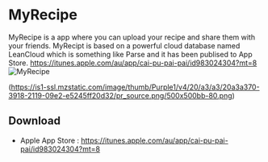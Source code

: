 MyRecipe
================

MyRecipe is a app where you can upload your recipe and share them with your friends.
MyRecipt is based on a powerful cloud database named LeanCloud which is something like Parse and it has been publised to App Store.
https://itunes.apple.com/au/app/cai-pu-pai-pai/id983024304?mt=8
![MyRecipe](https://raw.githubusercontent.com/haruair/Koala-Hates-Rain/master/Resources/graphics/png/text-logo.png)

(https://is1-ssl.mzstatic.com/image/thumb/Purple1/v4/20/a3/a3/20a3a370-3918-2119-09e2-e5245ff20d32/pr_source.png/500x500bb-80.png)

Download
--------
- Apple App Store : https://itunes.apple.com/au/app/cai-pu-pai-pai/id983024304?mt=8
